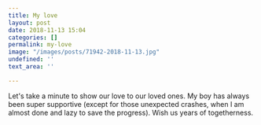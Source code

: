 ```yaml
---
title: My love
layout: post
date: 2018-11-13 15:04
categories: []
permalink: my-love
image: "/images/posts/71942-2018-11-13.jpg"
undefined: ''
text_area: ''

---
```

Let's take a minute to show our love to our loved ones. My boy has always been super supportive (except for those unexpected crashes, when I am almost done and lazy to save the progress). Wish us years of togetherness.   